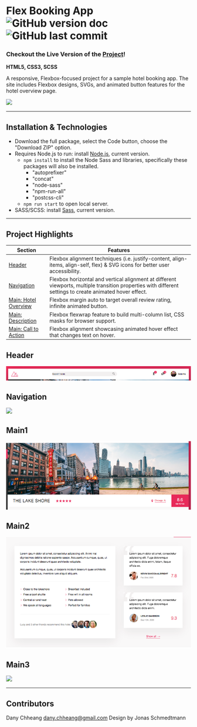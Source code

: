 # Flex Booking App ![GitHub version doc](https://img.shields.io/badge/Version-1.0.0-red) ![GitHub last commit](https://img.shields.io/github/last-commit/dcc5235/Flex_Reviews?style=flat-square) 

### Checkout the Live Version of the [Project](https://dcc5235.github.io/Flex_Reviews/)!

**HTML5, CSS3, SCSS**

A responsive, Flexbox-focused project for a sample hotel booking app. The site includes Flexbox designs, SVGs, and animated button features for the hotel overview page.

![](img/readme1.gif)

---

## Installation & Technologies

- Download the full package, select the Code button, choose the "Download ZIP" option.
- Requires Node.js to run: install [Node.js](https://nodejs.org/en/), current version.
  - <code>npm install</code> to install the Node Sass and libraries, specifically these packages will also be installed.
    - "autoprefixer"
    - "concat"
    - "node-sass"
    - "npm-run-all"
    - "postcss-cli"
  - <code>npm run start</code> to open local server.
- SASS/SCSS: install [Sass](https://sass-lang.com/install), current version.

---

## Project Highlights

Section | Features
------------ | -------------
[Header](#Header) | Flexbox alignment techniques (i.e. justify-content, align-items, align-self, flex) & SVG icons for better user accessibility.
[Navigation](#Navigation) | Flexbox horizontal and vertical alignment at different viewports, multiple transition properties with different settings to create animated hover effect.
[Main: Hotel Overview](#Main1) | Flexbox margin auto to target overall review rating, infinite animated button.
[Main: Description](#Main2) | Flexbox flexwrap feature to build multi-column list, CSS masks for browser support.
[Main: Call to Action](#Main3) | Flexbox alignment showcasing animated hover effect that changes text on hover.

## Header

![](img/readme3.png)

## Navigation

![](img/readme2.gif)

## Main1

![](img/readme4.png)

## Main2

![](img/readme5.png)

## Main3

![](img/readme6.gif)

---

## Contributors

Dany Chheang dany.chheang@gmail.com
Design by Jonas Schmedtmann
